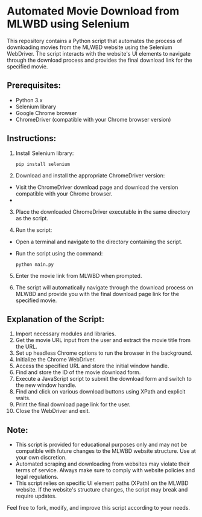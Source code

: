 # Automated Movie Download from MLWBD using Selenium

This repository contains a Python script that automates the process of downloading movies from the MLWBD website using the Selenium WebDriver. The script interacts with the website's UI elements to navigate through the download process and provides the final download link for the specified movie.

## Prerequisites:

- Python 3.x
- Selenium library
- Google Chrome browser
- ChromeDriver (compatible with your Chrome browser version)

## Instructions:

1. Install Selenium library:

   `pip install selenium`

3. Download and install the appropriate ChromeDriver version:
- Visit the ChromeDriver download page and download the version compatible with your Chrome browser.
- 
3. Place the downloaded ChromeDriver executable in the same directory as the script.

4. Run the script:

- Open a terminal and navigate to the directory containing the script.
- Run the script using the command:

   `python main.py`

5. Enter the movie link from MLWBD when prompted.

6. The script will automatically navigate through the download process on MLWBD and provide you with the final download page link for the specified movie.

## Explanation of the Script:

1. Import necessary modules and libraries.
2. Get the movie URL input from the user and extract the movie title from the URL.
3. Set up headless Chrome options to run the browser in the background.
4. Initialize the Chrome WebDriver.
5. Access the specified URL and store the initial window handle.
6. Find and store the ID of the movie download form.
7. Execute a JavaScript script to submit the download form and switch to the new window handle.
8. Find and click on various download buttons using XPath and explicit waits.
9. Print the final download page link for the user.
10. Close the WebDriver and exit.

## Note:

- This script is provided for educational purposes only and may not be compatible with future changes to the MLWBD website structure. Use at your own discretion.
- Automated scraping and downloading from websites may violate their terms of service. Always make sure to comply with website policies and legal regulations.
- This script relies on specific UI element paths (XPath) on the MLWBD website. If the website's structure changes, the script may break and require updates.

Feel free to fork, modify, and improve this script according to your needs.
